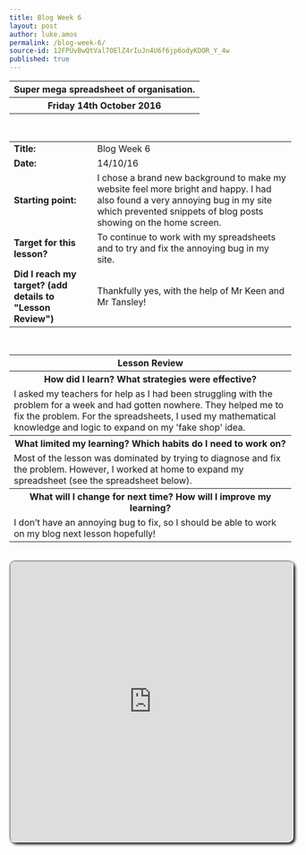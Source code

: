 ```yaml
---
title: Blog Week 6
layout: post
author: luke.amos
permalink: /blog-week-6/
source-id: 12FPUvBwQtVal7OElZ4rIuJn4U6f6jp6odyKDOR_Y_4w
published: true
---
```

<table class="title">
<tr>
<th><strong>Super mega spreadsheet of organisation.</strong></th>
</tr>
<tr>
<th><strong>Friday 14th October 2016</strong></th>
</tr>
</table>
<br />

<table>
  <tr>
  <td><strong>Title:</strong></td>
  <td>Blog Week 6</td>
  </tr>
  <tr>
  <td><strong>Date:</strong></td>
    <td>14/10/16</td>
  </tr>
  <tr>
  <td><strong>Starting point:</strong></td>
    <td>I chose a brand new background to make my website feel more bright and happy. I had also found a very annoying bug in my site which prevented snippets of blog posts showing on the home screen.</td>
  </tr>
  <tr>
  <td><strong>Target for this lesson?</strong></td>
    <td>To continue to work with my spreadsheets and to try and fix the annoying bug in my site.</td>
  </tr>
  <tr>
    <td><strong>Did I reach my target? 
    (add details to "Lesson Review")</strong></td>
    <td>Thankfully yes, with the help of Mr Keen and Mr Tansley! </td>
  </tr>
</table>
<br />

<table>
  <tr>
  <th><strong>Lesson Review</strong></th>
  </tr>
  <tr>
  <th><strong>How did I learn? What strategies were effective?</strong></th>
  </tr>
  <tr>
    <td>I asked my teachers for help as I had been struggling with the problem for a week and had gotten nowhere. They helped me to fix the problem. For the spreadsheets, I used my mathematical knowledge and logic to expand on my 'fake shop' idea. </td>
  </tr>
  <tr>
  <th><strong>What limited my learning? Which habits do I need to work on?</strong></th>
  </tr>
  <tr>
    <td>Most of the lesson was dominated by trying to diagnose and fix the problem. However, I worked at home to expand my spreadsheet (see the spreadsheet below).</td>
  </tr>
  <tr>
  <th><strong>What will I change for next time? How will I improve my learning?</strong></th>
  </tr>
  <tr>
    <td>I don’t have an annoying bug to fix, so I should be able to work on my blog next lesson hopefully!</td>
  </tr>
</table>
<br />
<iframe src="https://docs.google.com/spreadsheets/d/1Y_Bwg5mD59lPJ4oxcJLH1pf_XzOPBPSOlbALcLYkhjs/pubhtml?widget=true&amp;headers=false" style="border-radius: 10px; box-shadow: 3px 3px 5px #000; width: 100%; height: 500px;"></iframe>
<br />

